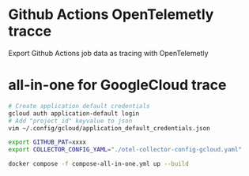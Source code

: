 # Github Actions OpenTelemetly tracce
Export Github Actions job data as tracing with OpenTelemetly

# all-in-one for GoogleCloud trace
```bash
# Create application default credentials
gcloud auth application-default login
# Add "project_id" keyvalue to json
vim ~/.config/gcloud/application_default_credentials.json

export GITHUB_PAT=xxxx
export COLLECTOR_CONFIG_YAML="./otel-collector-config-gcloud.yaml"

docker compose -f compose-all-in-one.yml up --build
```